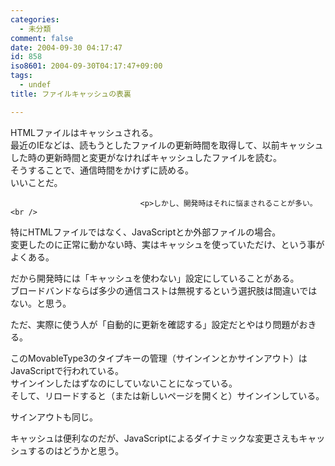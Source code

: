 ```yaml
---
categories:
  - 未分類
comment: false
date: 2004-09-30 04:17:47
id: 858
iso8601: 2004-09-30T04:17:47+09:00
tags:
  - undef
title: ファイルキャッシュの表裏

---
```


<div class="entry-body">
                                 <p>HTMLファイルはキャッシュされる。<br />
最近のIEなどは、読もうとしたファイルの更新時間を取得して、以前キャッシュした時の更新時間と変更がなければキャッシュしたファイルを読む。<br />
そうすることで、通信時間をかけずに読める。<br />
いいことだ。</p>
                              
                                 <p>しかし、開発時はそれに悩まされることが多い。<br />
特にHTMLファイルではなく、JavaScriptとか外部ファイルの場合。<br />
変更したのに正常に動かない時、実はキャッシュを使っていただけ、という事がよくある。</p>

<p>だから開発時には「キャッシュを使わない」設定にしていることがある。<br />
ブロードバンドならば多少の通信コストは無視するという選択肢は間違いではない。と思う。</p>

<p>ただ、実際に使う人が「自動的に更新を確認する」設定だとやはり問題がおきる。</p>

<p>このMovableType3のタイプキーの管理（サインインとかサインアウト）はJavaScriptで行われている。<br />
サインインしたはずなのにしていないことになっている。<br />
そして、リロードすると（または新しいページを開くと）サインインしている。</p>

<p>サインアウトも同じ。</p>

<p>キャッシュは便利なのだが、JavaScriptによるダイナミックな変更さえもキャッシュするのはどうかと思う。</p>
                              </div>    	